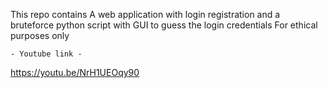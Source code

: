 This repo contains 
A web application with login registration and a bruteforce python script with GUI to guess the login credentials 
For ethical purposes only 

    - Youtube link -
https://youtu.be/NrH1UEOqy90
